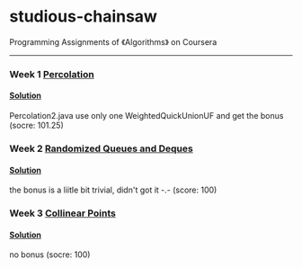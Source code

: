 # studious-chainsaw
Programming Assignments of 《Algorithms》 on Coursera

----

### Week 1 [Percolation](http://coursera.cs.princeton.edu/algs4/assignments/percolation.html)
#### [Solution](https://github.com/Axolot1/studious-chainsaw/tree/master/AlgorithmFour/src/weekone)
Percolation2.java use only one WeightedQuickUnionUF and get the bonus (socre: 101.25)

### Week 2 [Randomized Queues and Deques](http://coursera.cs.princeton.edu/algs4/assignments/queues.html)
#### [Solution](https://github.com/Axolot1/studious-chainsaw/tree/master/AlgorithmFour/src/weektwo)
the bonus is a liitle bit trivial, didn't got it -.- (score: 100)

### Week 3 [Collinear Points](http://coursera.cs.princeton.edu/algs4/assignments/collinear.html)
#### [Solution](https://github.com/Axolot1/studious-chainsaw/tree/master/AlgorithmFour/src/weekthree)
no bonus (socre: 100)

